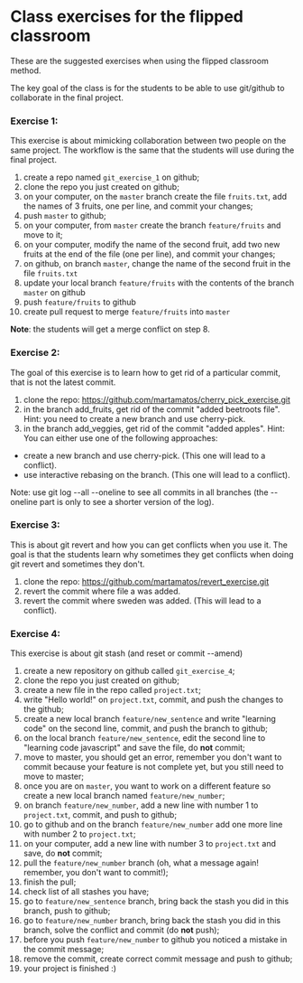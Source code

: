 # Class exercises for the flipped classroom

These are the suggested exercises when using the flipped classroom method.

The key goal of the class is for the students to be able to use git/github to collaborate in the final project.


### Exercise 1:

This exercise is about mimicking collaboration between two people on the same project.
The workflow is the same that the students will use during the final project.

 1. create a repo named `git_exercise_1` on github;
 2. clone the repo you just created on github;
 3. on your computer, on the `master` branch create the file `fruits.txt`, add the names of 3 fruits, one per line, and commit your changes;
 4. push `master` to github;
 5. on your computer, from `master` create the branch `feature/fruits` and move to it;
 6. on your computer, modify the name of the second fruit, add two new fruits at the end of the file (one per line), and commit your changes;
 7. on github, on branch `master`, change the name of the second fruit in the file `fruits.txt`
 8. update your local branch `feature/fruits` with the contents of the branch `master` on github
 9. push `feature/fruits` to github
 10. create pull request to merge `feature/fruits` into `master`

**Note**: the students will get a merge conflict on step 8.


### Exercise 2:

The goal of this exercise is to learn how to get rid of a particular commit, that is not the latest commit. 

 1. clone the repo: https://github.com/martamatos/cherry_pick_exercise.git
 2. in the branch add_fruits, get rid of the commit "added beetroots file". Hint: you need to create a new branch and use cherry-pick.
 3. in the branch add_veggies, get rid of the commit "added apples". 
 Hint: You can either use one of the following approaches:
 - create a new branch and use cherry-pick. (This one will lead to a conflict).
 - use interactive rebasing on the branch. (This one will lead to a conflict).


Note: use git log --all --oneline to see all commits in all branches (the --oneline part is only to see a shorter version of the log).


### Exercise 3:

This is about git revert and how you can get conflicts when you use it.
The goal is that the students learn why sometimes they get conflicts when doing git revert and sometimes they don't.

 1. clone the repo: https://github.com/martamatos/revert_exercise.git
 2. revert the commit where file a was added.
 3. revert the commit where sweden was added. (This will lead to a conflict).


### Exercise 4:

This exercise is about git stash (and reset or commit --amend)

 1. create a new repository on github called `git_exercise_4`;
 2. clone the repo you just created on github;
 3. create a new file in the repo called `project.txt`;
 4. write "Hello world!" on `project.txt`, commit, and push the changes to the github;
 5. create a new local branch `feature/new_sentence` and write "learning code" on the second line, commit, and push the branch to github;
 6. on the local branch `feature/new_sentence`, edit the second line to "learning code javascript" and save the file, do **not** commit;
 7. move to master, you should get an error, remember you don't want to commit because your feature is not complete yet, but you still need to move to master;
 9. once you are on `master`, you want to work on a different feature so create a new local branch named `feature/new_number`;
 10. on branch `feature/new_number`, add a new line with number 1 to `project.txt`, commit, and push to github;
 11. go to github and on the branch `feature/new_number` add one more line with number 2 to `project.txt`;
 12. on your computer, add a new line with number 3 to `project.txt` and save, do **not** commit;
 13. pull the `feature/new_number` branch (oh, what a message again! remember, you don't want to commit!);
 14. finish the pull;
 15. check list of all stashes you have;
 16. go to `feature/new_sentence` branch, bring back the stash you did in this branch, push to github;
 17. go to `feature/new_number` branch, bring back the stash you did in this branch, solve the conflict and commit (do **not** push);
 18. before you push `feature/new_number` to github you noticed a mistake in the commit message;
 19. remove the commit, create correct commit message and push to github;
 20. your project is finished :) 



